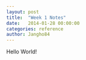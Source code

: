 ```yaml
---
layout: post
title:  "Week 1 Notes"
date:   2014-01-28 00:00:00
categories: reference
author: Jangho84
---
```


Hello World!